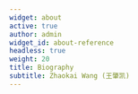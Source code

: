 ```yaml
---
widget: about
active: true
author: admin
widget_id: about-reference
headless: true
weight: 20
title: Biography
subtitle: Zhaokai Wang (王肇凯)
---
```

